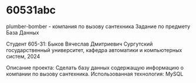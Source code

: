 # 60531abc
plumber-bomber - компания по вызову сантехника
Задание по предмету База Данных

Студент 605-31:
Быков Вячеслав Дмитриевич Сургутский государственный университет, кафедра автоматики и компьютерных систем, 2024

Описание проекта:
Сделать базу данных содержащую информацию о компании по вызову сантехника. Использованная технология: MySQL
